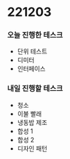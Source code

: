 # 221203

### 오늘 진행한 테스크

- 단위 테스트
- 디미터
- 인터페이스

### 내일 진행할 테스크

- 청소
- 이불 빨래
- 냉동밥 제조
- 합성 1
- 합성 2
- 디자인 패턴
